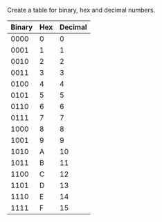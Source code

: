 Create a table for binary, hex and decimal numbers.

| Binary | Hex | Decimal |
| --- | --- | --- |
| 0000 | 0 | 0 |
| 0001 | 1 | 1 |
| 0010 | 2 | 2 |
| 0011 | 3 | 3 |
| 0100 | 4 | 4 |
| 0101 | 5 | 5 |
| 0110 | 6 | 6 |
| 0111 | 7 | 7 |
| 1000 | 8 | 8 |
| 1001 | 9 | 9 |
| 1010 | A | 10 |
| 1011 | B | 11 |
| 1100 | C | 12 |
| 1101 | D | 13 |
| 1110 | E | 14 |
| 1111 | F | 15 |
